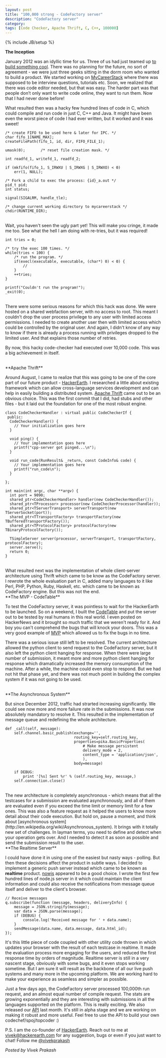 ```yaml
---
layout: post
title: "100,000 strong - CodeFactory server"
description: "CodeFactory server"
category:
tags: [Code Checker, Apache Thrift, C, C++, 100000]
---
```

{% include JB/setup %}

**The Inception**

January 2012 was an idyllic time for us. Three of us had just teamed up [to build
something
cool](http://http://prakashvivek.blogspot.in/2012/11/you-can-do-startup-you-cant-tell-girl.html). 
There was no planning for the future, no sort of agreement - we
were just three geeks sitting in the dorm room who wanted to build a product.
We started working on [MyCareerStack](http://learn.hackerearth.com) where there
was supposed to be interview questions, tutorials etc. Soon, we realized that
there was code editor needed, but that was easy. The harder part was that
people don’t only want to write code online, they want to run them. Now that I
had never done before!

What resulted then was a hacky few hundred lines of code in C, which could
compile and run code in just C, C++ and Java. It might have been even the worst
piece of code I had ever written, but it worked and it was sweet!

	/* create FIFO to be used here & later for IPC. */
	char fifo_1[NAME_MAX];
	createFilePath(fifo_1, id, dir, FIFO_FILE_1);

	umask(0);		/* reset file creation mask. */
	
	int readfd_1, writefd_1, readfd_2;
 
	if (mkfifo(fifo_1, S_IRWXU | S_IRWXG | S_IRWXO) < 0)
		err(1, NULL);

	/* Fork a child to exec the process: {id}_a.out */
	pid_t pid;
	int status;

	signal(SIGALRM, handle_tle);

	/* change current working directory to mycareerstack */
	chdir(RUNTIME_DIR);

<br>
Wait, you haven't seen the ugly part yet! This will make you cringe, it made me
too. See what the hell I am doing with re-tries, but it was required!

    int tries = 0;

    /* try the exec 100 times. */
    while(tries < 100) {
        /* run the program. */
        if(execl(executable, executable, (char*) 0) < 0) {
            //
        }
        ++tries;
    }

    printf("Couldn't run the program!");
    _exit(0);

<br>
There were some serious reasons for which this hack was done. We were hosted
on a shared webfaction server, with no access to root. This meant I couldn't
drop the user process privilege to any user with limited access permissions. I
needed to create another user then with limited access which could be
controlled by the original user. And again, I didn't know of any way to know if
there is already a process running with privileges dropped to the limited user.
And that explains those number of retries.

By now, this hacky code-checker had executed over 10,000 code. This was a big
achievement in itself.

<br>
**Apache Thrift**

Around August, I came to realize that this was going to be one of the core part
of our future product - [HackerEarth](http://www.hackerearth.com). I researched
a little about existing framework which can
allow cross-language services development and can help in easily building a
distributed system. [Apache Thrift](http://thrift.apache.org/) came out to be
an obvious choice. This was the first commit that I did, had stubs and other
files - but it laid out the foundation for one of the most robust engine.

    class CodeCheckerHandler : virtual public CodeCheckerIf {
     public:
      CodeCheckerHandler() {
        // Your initialization goes here
      }

      void ping() {
        // Your implementation goes here
        printf("cpp-server got pinged...\n");
      }

      void run_code(RunResult& _return, const CodeInfo& code) {
        // Your implementation goes here
        printf("run_code\n");
      }

    };

    int main(int argc, char **argv) {
      int port = 9090;
      shared_ptr<CodeCheckerHandler> handler(new CodeCheckerHandler());
      shared_ptr<TProcessor> processor(new CodeCheckerProcessor(handler));
      shared_ptr<TServerTransport> serverTransport(new TServerSocket(port));
      shared_ptr<TTransportFactory> transportFactory(new TBufferedTransportFactory());
      shared_ptr<TProtocolFactory> protocolFactory(new TBinaryProtocolFactory());

      TSimpleServer server(processor, serverTransport, transportFactory, protocolFactory);
      server.serve();
      return 0;
    }

<br>
What resulted next was the implementation of whole client-server architecture
using Thrift which came to be know as the CodeFactory server. I rewrote the
whole evaluation part in C, added many languages to it like Perl, PHP, Python,
Ruby, Haskell, etc. which came to be known as CodeFactory engine. But this was
not the end. 

<br>
**The MVP - CodeTable**

To test the CodeFactory server, it was pointless to wait for the HackerEarth to
be launched. So on a weekend, I built the
[CodeTable](http://code.hackerearth.com) and put
the server out to be tested by real humans in this real world. I even posted on
HackerNews and it brought so much traffic that we weren't ready for it. And boy
you can't comprehend the bugs that will knock your doors. This was a very good
example of [MVP](http://en.wikipedia.org/wiki/Minimum_viable_product) which
allowed us to fix the bugs in no time.

There was a serious issue still left to be resolved. The current architecture
allowed the python client to send request to the CodeFactory server, but it
also left the python client hanging for response. When there were large number
of submission, it meant more and more python client hanging for response which
dramatically increased the memory consumption of the machine. After a while,
the machine could even stop to respond. But we had not hit that phase yet, and
there was not much point in building the complex system if it was not going to
be used.

<br>
**The Asynchronous System**

But since December 2012, traffic had strarted increasing significantly. We could
see now more and more failure rate in the submissions. It was now absolutely
mandatory to resolve it. This resulted in the implementation of message queue
and redefining the whole architecture. 

    def _call(self, message):
        self.channel.basic_publish(exchange='',
                                   routing_key=self.routing_key,
                                   properties=pika.BasicProperties(
                                       # Make message persistent
                                       delivery_mode = 2,
                                       content_type = 'application/json',
                                       ),
                                   body=message)

        if DEBUG:
            print '[%s] Sent %r' % (self.routing_key, message,)
        self.connection.close()

<br>
The new architecture is completely asynchronous - which means that all the
testcases for a submission are evaluated asynchronously, and all of them are
evaluated even if you exceed the time limit or memory limit for a few ones.
This was also a feature request as it helped the users to know more detail
about their code execution. But hold on, pause a moment, and think about
[asynchronous system](http://en.wikipedia.org/wiki/Asynchronous_system).
It brings with it totally new set of
challenges. In layman terms, you need to define and detect when your operation
gets over. And I needed to detect it as soon as possible and send the
submission result to the user.

<br>
**The Realtime Server**

I could have done it in using one of the easiest but nasty ways - polling. But
then these decisions affect the product in subtle ways. I decided to implement
a generic push server instead which came to be known as **realtime** product.
[nowjs](https://github.com/Flotype/now) appeared
to be a good choice. I wrote the first few hundred lines of node.js server in it
which could maintain the client information and could also receive the
notifications from message queue itself and deliver to the client's browser.

    // Receive messages
    q.subscribe(function (message, headers, deliveryInfo) {
        message = JSON.stringify(message);
        var data = JSON.parse(message);
        if (DEBUG) {
            console.log('Received message for ' + data.name);
        } 
        sendMessage(data.name, data.message, data.html_id);
    });

It's this little piece of code coupled with other utility code thrown in which
updates your browser with the result of each testcase in realtime. It made the
evaluation process more engaging for the users, and reduced the first response
time by orders of magnitude. Realtime server is still in a very nascent stage,
obviously with some bugs, and it even stops working sometime. But I am sure it
will result as the backbone of all our live push systems and many more in the
upcoming platform. We are working hard to make your experience as seamless and
simpler as possible.

Just a few days ago, the CodeFactory server processed 100,000th run request, and an
almost equal number of compile request. The stats are growing
exponentially and they are interesting with submissions in all the languages
supported on the platform. This is really exciting. We also released our
[API](http://developer.hackerearath.com) last month. It's still in alpha stage
and we are working on making it robust and more useful. Feel free to use the
API to build your own codechef/spoj/topcoder :)

P.S. I am the co-founder of [HackerEarth](http://www.hackerearth.com). 
Reach out to me at
vivek@hackerearth.com for any suggestion, bugs or even if you just want to
chat! Follow me [@vivekprakash](https://twitter.com/vivekprakash)

*Posted by Vivek Prakash*
